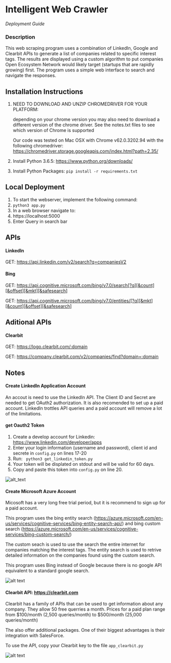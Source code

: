 # Intelligent Web Crawler
*Deployment Guide*

### Description
This web scraping program uses a combination of LinkedIn, Google and Clearbit APIs to generate a list of companies related to specific interest tags. The results are displayed using a custom algorithm to put companies Open Ecosystem Network would likely target (startups that are rapidly growing) first. The program uses a simple web interface to search and navigate the responses.


## Installation Instructions
1. NEED TO DOWNLOAD AND UNZIP CHROMEDRIVER FOR YOUR PLATFORM:

    depending on your chrome version you may also need to download a
    different version of the chrome driver. See the notes.txt files
    to see which version of Chrome is supported

    Our code was tested on Mac OSX with Chrome v62.0.3202.94
    with the following chromedriver:
https://chromedriver.storage.googleapis.com/index.html?path=2.35/

1. Install Python 3.6.5: https://www.python.org/downloads/
1. Install Python Packages: `pip install -r requirements.txt`


## Local Deployment
1. To start the webserver, implement the following command:
  1. `python3 app.py`
1. In a web browser navigate to:
  1. https://localhost:5000
1. Enter Query in search bar


## APIs
####  LinkedIn 
GET: https://api.linkedin.com/v2/search?q=companiesV2

#### Bing
GET: https://api.cognitive.microsoft.com/bing/v7.0/search[?q][&count][&offset][&mkt][&safesearch]

GET: https://api.cognitive.microsoft.com/bing/v7.0/entities/[?q][&mkt][&count][&offset][&safesearch]

## Aditional APIs
####  Clearbit
GET: https://logo.clearbit.com/:domain

GET: https://company.clearbit.com/v2/companies/find?domain=:domain

## Notes

#### Create LinkedIn Application Account
An accout is need to use the LinkedIn API. The Client ID and Secret are needed to get OAuth2 authorization. It is also recomended to set up a paid account. LinkedIn trottles API queries and a paid account will remove a lot of the limitations.

#### get Oauth2 Token
1. Create a develop account for Linkedin: https://www.linkedin.com/developer/apps
1. Enter your login information (username and password), client id and secrete in `config.py` on lines 17-20
1. Run: ` python3 get_linkedin_token.py`
1. Your token will be displated on stdout and will be valid for 60 days.
1. Copy and paste this token into `config.py` on line 20.

![alt_text](https://bitbucket.org/nikrom17/intelligent-web-crawler/raw/master/pics/LI.png)

#### Create Microsoft Azure Account
Micosoft has a very long free trial period, but it is recommend to sign up for a paid account.

This program uses the bing entity search (https://azure.microsoft.com/en-us/services/cognitive-services/bing-entity-search-api/) and bing custom search (https://azure.microsoft.com/en-us/services/cognitive-services/bing-custom-search/)

The custom seach is used to use the search the entire internet for companies matching the interest tags. The entity search is used to retrive detailed information on the companies found using the custom search. 

This program uses Bing instead of Google because there is no google API equivalent to a standard google search.


![alt text](https://bitbucket.org/nikrom17/intelligent-web-crawler/raw/master/pics/bing.png)


#### Clearbit API: https://clearbit.com
Clearbit has a family of APIs that can be used to get information about any company. They allow 50 free querries a month. Prices for a paid plan range from \$100/month (2,500 queries/month) to \$500/month (25,000 queries/month)

The also offer additional packages. One of their biggest advantages is their integration with SalesForce.

To use the API, copy your Clearbit key to the file `app_clearbit.py`

![alt text](https://bytebucket.org/nikrom17/intelligent-web-crawler/raw/64546c4acfc2d7207ebe922f6a434c8fb76be69b/pics/CB.png?token=3aa383f6eb698c4f5baf98e6ad221518845deea5)

